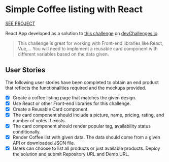 # Simple Coffee listing with React

[SEE PROJECT](https://coffee-listing-chi.vercel.app/)

React App developed as a solution to [this challenge](https://devchallenges.io/challenge/45) on [devChallenges.io](https://devchallenges.io/).

> This challenge is great for working with Front-end libraries like React, Vue,... You will need to implement a reusable card component with different variables based on the data given.

## User Stories

The following user stories have been completed to obtain an end product that reflects the functionalities required and the mockups provided.

- [x] Create a coffee listing page that matches the given design.
- [x] Use React or other Front-end libraries for this challenge.
- [x] Create a Reusable Card component.
- [x] The card component should include a picture, name, pricing, rating, and number of votes if exists.
- [x] The card component should render popular tag, availability status conditionally.
- [x] Render Coffee list with given data. The data should come from a given API or downloaded JSON file.
- [x] Users can choose to list all products or just available products.
      Deploy the solution and submit Repository URL and Demo URL.
